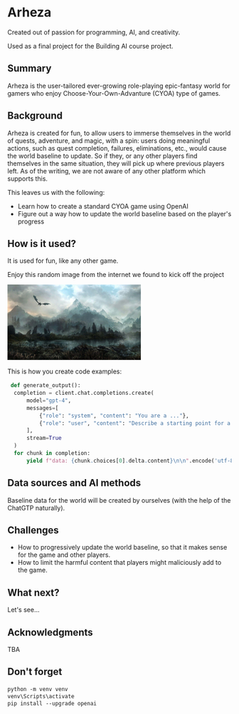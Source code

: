 <!-- This is the markdown template for the final project of the Building AI course, 
created by Reaktor Innovations and University of Helsinki, adjusted to fit the purpose here. -->

# Arheza

Created out of passion for programming, AI, and creativity.

Used as a final project for the Building AI course project.

## Summary

Arheza is the user-tailored ever-growing role-playing epic-fantasy world for gamers who enjoy Choose-Your-Own-Advanture (CYOA) type of games.


## Background

Arheza is created for fun, to allow users to immerse themselves in the world of quests, adventure, and magic, with a spin: users doing meaningful actions, such as quest completion, failures, eliminations, etc., would cause the world baseline to update. So if they, or any other players find themselves in the same situation, they will pick up where previous players left. As of the writing, we are not aware of any other platform which supports this.

This leaves us with the following:
* Learn how to create a standard CYOA game using OpenAI
* Figure out a way how to update the world baseline based on the player's progress


## How is it used?

It is used for fun, like any other game.

Enjoy this random image from the internet we found to kick off the project

<img src="https://github.com/Zaista/arheza/blob/master/static/background.jpg" width="300">

This is how you create code examples:
```python
 def generate_output():
  completion = client.chat.completions.create(
      model="gpt-4",
      messages=[
          {"role": "system", "content": "You are a ..."},
          {"role": "user", "content": "Describe a starting point for a hero going on his first quest."}
      ],
      stream=True
  )
  for chunk in completion:
      yield f"data: {chunk.choices[0].delta.content}\n\n".encode('utf-8')
```


## Data sources and AI methods

Baseline data for the world will be created by ourselves (with the help of the ChatGTP naturally).

## Challenges

* How to progressively update the world baseline, so that it makes sense for the game and other players.
* How to limit the harmful content that players might maliciously add to the game.

## What next?

Let's see...


## Acknowledgments

TBA

## Don't forget
```
python -m venv venv
venv\Scripts\activate
pip install --upgrade openai
```
